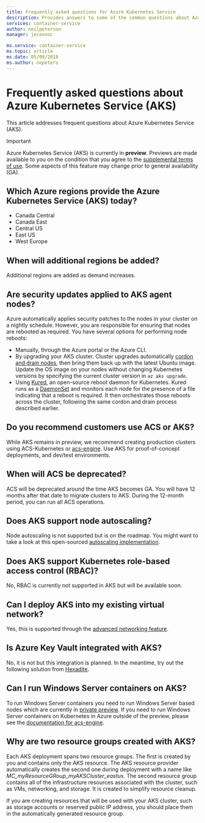 ```yaml
---
title: Frequently asked questions for Azure Kubernetes Service
description: Provides answers to some of the common questions about Azure Kubernetes Service.
services: container-service
author: neilpeterson
manager: jeconnoc

ms.service: container-service
ms.topic: article
ms.date: 05/09/2018
ms.author: nepeters
---
```


# Frequently asked questions about Azure Kubernetes Service (AKS)

This article addresses frequent questions about Azure Kubernetes Service (AKS).

> [!IMPORTANT]
> Azure Kubernetes Service (AKS) is currently in **preview**. Previews are made available to you on the condition that you agree to the [supplemental terms of use](https://azure.microsoft.com/support/legal/preview-supplemental-terms/). Some aspects of this feature may change prior to general availability (GA).
>

## Which Azure regions provide the Azure Kubernetes Service (AKS) today?

- Canada Central
- Canada East
- Central US
- East US
- West Europe

## When will additional regions be added?

Additional regions are added as demand increases.

## Are security updates applied to AKS agent nodes?

Azure automatically applies security patches to the nodes in your cluster on a nightly schedule. However, you are responsible for ensuring that nodes are rebooted as required. You have several options for performing node reboots:

- Manually, through the Azure portal or the Azure CLI.
- By upgrading your AKS cluster. Cluster upgrades automatically [cordon and drain nodes](https://kubernetes.io/docs/tasks/administer-cluster/safely-drain-node/), then bring them back up with the latest Ubuntu image. Update the OS image on your nodes without changing Kubernetes versions by specifying the current cluster version in `az aks upgrade`.
- Using [Kured](https://github.com/weaveworks/kured), an open-source reboot daemon for Kubernetes. Kured runs as a [DaemonSet](https://kubernetes.io/docs/concepts/workloads/controllers/daemonset/) and monitors each node for the presence of a file indicating that a reboot is required. It then orchestrates those reboots across the cluster, following the same cordon and drain process described earlier.

## Do you recommend customers use ACS or AKS?

While AKS remains in preview, we recommend creating production clusters using ACS-Kubernetes or [acs-engine](https://github.com/azure/acs-engine). Use AKS for proof-of-concept deployments, and dev/test environments.

## When will ACS be deprecated?

ACS will be deprecated around the time AKS becomes GA. You will have 12 months after that date to migrate clusters to AKS. During the 12-month period, you can run all ACS operations.

## Does AKS support node autoscaling?

Node autoscaling is not supported but is on the roadmap. You might want to take a look at this open-sourced [autoscaling implementation][auto-scaler].

## Does AKS support Kubernetes role-based access control (RBAC)?

No, RBAC is currently not supported in AKS but will be available soon.

## Can I deploy AKS into my existing virtual network?

Yes, this is supported through the [advanced networking feature](https://github.com/MicrosoftDocs/azure-docs/blob/master/articles/aks/networking-overview.md).

## Is Azure Key Vault integrated with AKS?

No, it is not but this integration is planned. In the meantime, try out the following solution from [Hexadite][hexadite].

## Can I run Windows Server containers on AKS?

To run Windows Server containers you need to run Windows Server based nodes which are currently in [private preview](https://azure.microsoft.com/en-gb/blog/windows-server-containers-using-docker-swarm-on-azure-container-service-private-preview/). If you need to run Windows Server containers on Kubernetes in Azure outside of the preview, please see the [documentation for acs-engine](https://github.com/Azure/acs-engine/blob/master/docs/kubernetes/windows.md).

## Why are two resource groups created with AKS?

Each AKS deployment spans two resource groups. The first is created by you and contains only the AKS resource. The AKS resource provider automatically creates the second one during deployment with a name like *MC_myResourceGRoup_myAKSCluster_eastus*. The second resource group contains all of the infrastructure resources associated with the cluster, such as VMs, networking, and storage. It is created to simplify resource cleanup.

If you are creating resources that will be used with your AKS cluster, such as storage accounts or reserved public IP address, you should place them in the automatically generated resource group.

<!-- LINKS - external -->
[auto-scaler]: https://github.com/kubernetes/autoscaler
[hexadite]: https://github.com/Hexadite/acs-keyvault-agent
